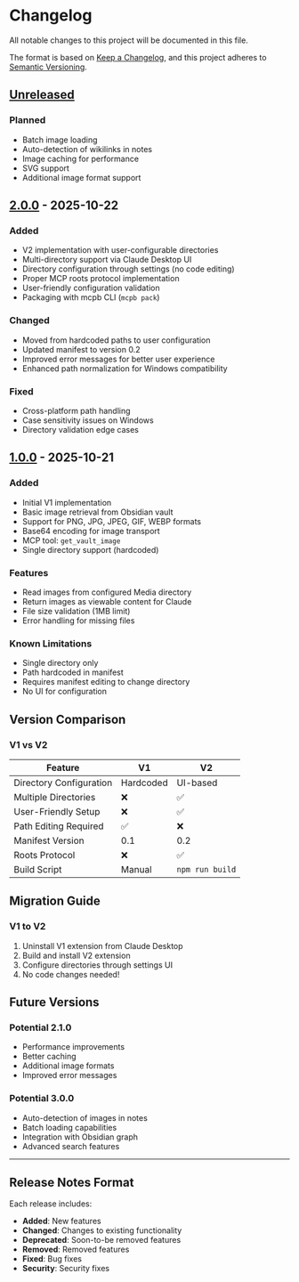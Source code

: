 # Changelog

All notable changes to this project will be documented in this file.

The format is based on [Keep a Changelog](https://keepachangelog.com/en/1.0.0/),
and this project adheres to [Semantic Versioning](https://semver.org/spec/v2.0.0.html).

## [Unreleased]

### Planned
- Batch image loading
- Auto-detection of wikilinks in notes
- Image caching for performance
- SVG support
- Additional image format support

## [2.0.0] - 2025-10-22

### Added
- V2 implementation with user-configurable directories
- Multi-directory support via Claude Desktop UI
- Directory configuration through settings (no code editing)
- Proper MCP roots protocol implementation
- User-friendly configuration validation
- Packaging with mcpb CLI (`mcpb pack`)

### Changed
- Moved from hardcoded paths to user configuration
- Updated manifest to version 0.2
- Improved error messages for better user experience
- Enhanced path normalization for Windows compatibility

### Fixed
- Cross-platform path handling
- Case sensitivity issues on Windows
- Directory validation edge cases

## [1.0.0] - 2025-10-21

### Added
- Initial V1 implementation
- Basic image retrieval from Obsidian vault
- Support for PNG, JPG, JPEG, GIF, WEBP formats
- Base64 encoding for image transport
- MCP tool: `get_vault_image`
- Single directory support (hardcoded)

### Features
- Read images from configured Media directory
- Return images as viewable content for Claude
- File size validation (1MB limit)
- Error handling for missing files

### Known Limitations
- Single directory only
- Path hardcoded in manifest
- Requires manifest editing to change directory
- No UI for configuration

## Version Comparison

### V1 vs V2

| Feature | V1 | V2 |
|---------|----|----|
| Directory Configuration | Hardcoded | UI-based |
| Multiple Directories | ❌ | ✅ |
| User-Friendly Setup | ❌ | ✅ |
| Path Editing Required | ✅ | ❌ |
| Manifest Version | 0.1 | 0.2 |
| Roots Protocol | ❌ | ✅ |
| Build Script | Manual | `npm run build` |

## Migration Guide

### V1 to V2

1. Uninstall V1 extension from Claude Desktop
2. Build and install V2 extension
3. Configure directories through settings UI
4. No code changes needed!

## Future Versions

### Potential 2.1.0
- Performance improvements
- Better caching
- Additional image formats
- Improved error messages

### Potential 3.0.0
- Auto-detection of images in notes
- Batch loading capabilities
- Integration with Obsidian graph
- Advanced search features

---

## Release Notes Format

Each release includes:
- **Added**: New features
- **Changed**: Changes to existing functionality
- **Deprecated**: Soon-to-be removed features
- **Removed**: Removed features
- **Fixed**: Bug fixes
- **Security**: Security fixes

[Unreleased]: https://github.com/YOUR_USERNAME/obsidian-vault-images-mcp/compare/v2.0.0...HEAD
[2.0.0]: https://github.com/YOUR_USERNAME/obsidian-vault-images-mcp/compare/v1.0.0...v2.0.0
[1.0.0]: https://github.com/YOUR_USERNAME/obsidian-vault-images-mcp/releases/tag/v1.0.0

